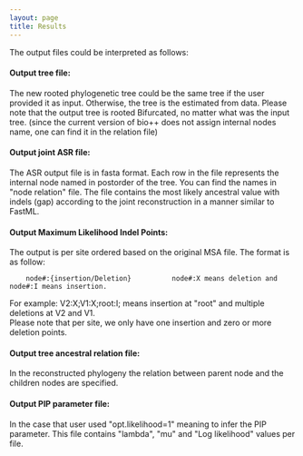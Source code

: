 ```yaml
---
layout: page
title: Results
---
```

The output files could be interpreted as follows:

#### Output tree file:

The new rooted phylogenetic tree could be the same tree if the user provided it as input. 
Otherwise, the tree is the estimated from data. Please note that the output tree is rooted Bifurcated, no matter
what was the input tree. (since the current version of bio++ does not assign internal nodes name, one can find it in
 the relation file)

#### Output joint ASR file:

The ASR output file is in fasta format. Each row in the file represents the internal node named in postorder of the tree.
You can find the names in "node relation" file. The file contains the most likely 
ancestral value with indels (gap) according to the joint reconstruction in a manner similar to FastML.

#### Output Maximum Likelihood Indel Points:

The output is per site ordered based on the original MSA file. The format is as follow:
```
    node#:{insertion/Deletion}          node#:X means deletion and node#:I means insertion.
```
For example: V2:X;V1:X;root:I; means insertion at "root" and multiple deletions at V2 and V1.  
Please note that per site, we only have one insertion and zero or more deletion points.
   
#### Output tree ancestral relation file:

In the reconstructed phylogeny the relation between parent node and the children nodes are specified. 

#### Output PIP parameter file:

In the case that user used "opt.likelihood=1" meaning to infer the PIP parameter. This file contains "lambda", "mu" and
"Log likelihood" values per file.

    